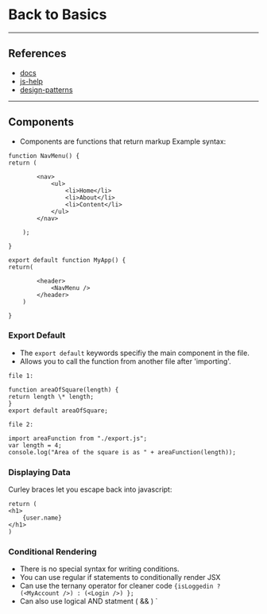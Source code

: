 # Back to Basics

---

## References

- [docs](https://react.dev/learn)
- [js-help](https://javascript.info/import-export#export-default)
- [design-patterns](https://refactoring.guru/design-patterns/)

---

## Components

- Components are functions that return markup
  Example syntax:

```
function NavMenu() {
return (

        <nav>
            <ul>
                <li>Home</li>
                <li>About</li>
                <li>Content</li>
            </ul>
        </nav>

    );

}
```

```
export default function MyApp() {
return(

        <header>
            <NavMenu />
        </header>
    )

}
```

### Export Default

- The `export default` keywords specifiy the main component in the file.
- Allows you to call the function from another file after 'importing'.

```
file 1:

function areaOfSquare(length) {
return length \* length;
}
export default areaOfSquare;
```

```
file 2:

import areaFunction from "./export.js";
var length = 4;
console.log("Area of the square is as " + areaFunction(length));
```

### Displaying Data

Curley braces let you escape back into javascript:

```
return (
<h1>
    {user.name}
</h1>
)
```

### Conditional Rendering

- There is no special syntax for writing conditions.
- You can use regular if statements to conditionally render JSX
- Can use the ternany operator for cleaner code `{isLoggedin ? (<MyAccount />) : (<Login />) };`
- Can also use logical AND statment ( && ) `

